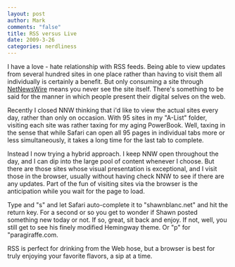 ```yaml
--- 
layout: post
author: Mark
comments: "false"
title: RSS versus Live
date: 2009-3-26
categories: nerdliness
---
```

I have a love - hate relationship with RSS feeds. Being able to view updates from several hundred sites in one place rather than having to visit them all individually is certainly a benefit. But only consuming a site through <a title="NetNewsWire" href="http://www.newsgator.com/Individuals/NetNewsWire/">NetNewsWire</a> means you never see the site itself. There's something to be said for the manner in which people present their digital selves on the web.

Recently I closed NNW thinking that i'd like to view the actual sites every day, rather than only on occasion. With 95 sites in my "A-List" folder, visiting each site was rather taxing for my aging PowerBook. Well, taxing in the sense that while Safari can open all 95 pages in individual tabs more or less simultaneously, it takes a long time for the last tab to complete.

Instead I now trying a hybrid approach. I keep NNW open throughout the day, and I can dip into the large pool of content whenever I choose. But there are those sites whose visual presentation is exceptional, and I visit those in the browser, usually without having check NNW to see if there are any updates. Part of the fun of visiting sites via the browser is the anticipation while you wait for the page to load.

Type and "s" and let Safari auto-complete it to "shawnblanc.net" and hit the return key. For a second or so you get to wonder if Shawn posted something new today or not. If so, great, sit back and enjoy. If not, well, you still get to see his finely modified Hemingway theme. Or "p" for "paragiraffe.com.

RSS is perfect for drinking from the Web hose, but a browser is best for truly enjoying your favorite flavors, a sip at a time.

